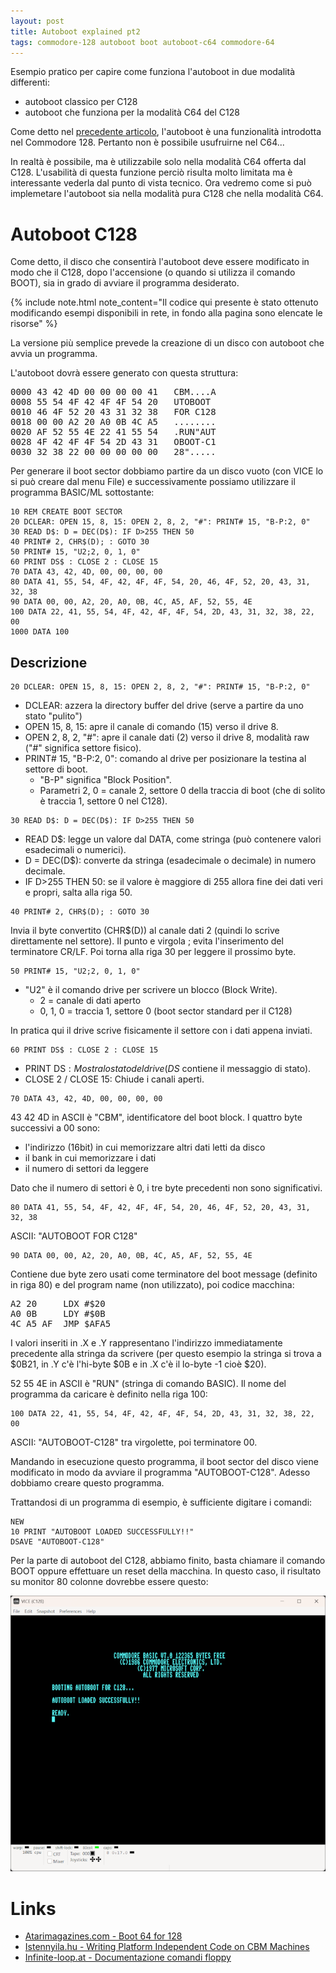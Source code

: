 ```yaml
---
layout: post
title: Autoboot explained pt2
tags: commodore-128 autoboot boot autoboot-c64 commodore-64
---
```


Esempio pratico per capire come funziona l'autoboot in due modalità differenti:

* autoboot classico per C128
* autoboot che funziona per la modalità C64 del C128

Come detto nel [precedente articolo](/2024/04/07/autoboot-explained), l'autoboot
è una funzionalità introdotta nel Commodore 128. Pertanto non è possibile usufruirne nel C64...

In realtà è possibile, ma è utilizzabile solo nella modalità C64 offerta dal C128. L'usabilità
di questa funzione perciò risulta molto limitata ma è interessante vederla dal punto di vista tecnico.
Ora vedremo come si può implemetare l'autoboot sia nella modalità pura C128 che nella modalità C64.

# Autoboot C128

Come detto, il disco che consentirà l'autoboot deve essere modificato in modo che il C128,
dopo l'accensione (o quando si utilizza il comando BOOT), sia in grado di avviare il programma
desiderato.

{% include note.html note_content="Il codice qui presente è stato ottenuto modificando esempi disponibili in rete, in fondo alla pagina sono elencate le risorse" %}

La versione più semplice prevede la creazione di un disco con autoboot che avvia un programma.

L'autoboot dovrà essere generato con questa struttura:

<pre>
0000 43 42 4D 00 00 00 00 41   CBM....A
0008 55 54 4F 42 4F 4F 54 20   UTOBOOT 
0010 46 4F 52 20 43 31 32 38   FOR C128
0018 00 00 A2 20 A0 0B 4C A5   ........
0020 AF 52 55 4E 22 41 55 54   .RUN"AUT
0028 4F 42 4F 4F 54 2D 43 31   OBOOT-C1
0030 32 38 22 00 00 00 00 00   28".....
</pre>

Per generare il boot sector dobbiamo partire da un disco vuoto (con VICE lo si può creare
dal menu File) e successivamente possiamo utilizzare il programma BASIC/ML sottostante:

``` Basic
10 REM CREATE BOOT SECTOR
20 DCLEAR: OPEN 15, 8, 15: OPEN 2, 8, 2, "#": PRINT# 15, "B-P:2, 0"
30 READ D$: D = DEC(D$): IF D>255 THEN 50
40 PRINT# 2, CHR$(D); : GOTO 30
50 PRINT# 15, "U2;2, 0, 1, 0"
60 PRINT DS$ : CLOSE 2 : CLOSE 15
70 DATA 43, 42, 4D, 00, 00, 00, 00
80 DATA 41, 55, 54, 4F, 42, 4F, 4F, 54, 20, 46, 4F, 52, 20, 43, 31, 32, 38
90 DATA 00, 00, A2, 20, A0, 0B, 4C, A5, AF, 52, 55, 4E
100 DATA 22, 41, 55, 54, 4F, 42, 4F, 4F, 54, 2D, 43, 31, 32, 38, 22, 00
1000 DATA 100
```

## Descrizione

``` Basic
20 DCLEAR: OPEN 15, 8, 15: OPEN 2, 8, 2, "#": PRINT# 15, "B-P:2, 0"
```

* DCLEAR: azzera la directory buffer del drive (serve a partire da uno stato "pulito")
* OPEN 15, 8, 15: apre il canale di comando (15) verso il drive 8.
* OPEN 2, 8, 2, "#": apre il canale dati (2) verso il drive 8, modalità raw ("#" significa settore fisico).
* PRINT# 15, "B-P:2, 0": comando al drive per posizionare la testina al settore di boot.
  * "B-P" significa "Block Position".
  * Parametri 2, 0 = canale 2, settore 0 della traccia di boot (che di solito è traccia 1, settore 0 nel C128).

``` Basic
30 READ D$: D = DEC(D$): IF D>255 THEN 50
```

* READ D$: legge un valore dal DATA, come stringa (può contenere valori esadecimali o numerici).
* D = DEC(D$): converte da stringa (esadecimale o decimale) in numero decimale.
* IF D>255 THEN 50: se il valore è maggiore di 255 allora fine dei dati veri e propri, salta alla riga 50.

``` Basic
40 PRINT# 2, CHR$(D); : GOTO 30
```

Invia il byte convertito (CHR$(D)) al canale dati 2 (quindi lo scrive direttamente nel settore). Il punto e virgola ; evita l'inserimento del terminatore CR/LF. Poi torna alla riga 30 per leggere il prossimo byte.

``` Basic
50 PRINT# 15, "U2;2, 0, 1, 0"
```

* "U2" è il comando drive per scrivere un blocco (Block Write).
  * 2 = canale di dati aperto
  * 0, 1, 0 = traccia 1, settore 0 (boot sector standard per il C128)

In pratica qui il drive scrive fisicamente il settore con i dati appena inviati.

``` Basic
60 PRINT DS$ : CLOSE 2 : CLOSE 15
```

* PRINT DS$: Mostra lo stato del drive (DS$ contiene il messaggio di stato).
* CLOSE 2 / CLOSE 15: Chiude i canali aperti.

``` Basic
70 DATA 43, 42, 4D, 00, 00, 00, 00
```

43 42 4D in ASCII è "CBM", identificatore del boot block.
I quattro byte successivi a 00 sono:

* l'indirizzo (16bit) in cui memorizzare altri dati letti da disco
* il bank in cui memorizzare i dati
* il numero di settori da leggere

Dato che il numero di settori è 0, i tre byte precedenti non sono significativi.

``` Basic
80 DATA 41, 55, 54, 4F, 42, 4F, 4F, 54, 20, 46, 4F, 52, 20, 43, 31, 32, 38
```

ASCII: "AUTOBOOT FOR C128"

``` Basic
90 DATA 00, 00, A2, 20, A0, 0B, 4C, A5, AF, 52, 55, 4E
```

Contiene due byte zero usati come terminatore del boot message (definito in riga 80) e del program name (non utilizzato), poi codice macchina:

<pre>
A2 20     LDX #$20
A0 0B     LDY #$0B
4C A5 AF  JMP $AFA5
</pre>

I valori inseriti in .X e .Y rappresentano l'indirizzo immediatamente precedente alla stringa 
da scrivere (per questo esempio la stringa si trova a $0B21, in .Y c'è l'hi-byte $0B
e in .X c'è il lo-byte -1 cioè $20).

52 55 4E in ASCII è "RUN" (stringa di comando BASIC). Il nome del programma
da caricare è definito nella riga 100:

``` Basic
100 DATA 22, 41, 55, 54, 4F, 42, 4F, 4F, 54, 2D, 43, 31, 32, 38, 22, 00
```

ASCII: "AUTOBOOT-C128" tra virgolette, poi terminatore 00.

Mandando in esecuzione questo programma, il boot sector del disco viene modificato in modo da avviare il
programma "AUTOBOOT-C128". Adesso dobbiamo creare questo programma.

Trattandosi di un programma di esempio, è sufficiente digitare i comandi:

``` Basic
NEW
10 PRINT "AUTOBOOT LOADED SUCCESSFULLY!!"
DSAVE "AUTOBOOT-C128"
```

Per la parte di autoboot del C128, abbiamo finito, basta chiamare il comando BOOT oppure effettuare un reset della macchina. In questo caso, il risultato su monitor 80 colonne dovrebbe essere questo:

![Booting message](/resources/autoboot-pt2.png)

# Links

* [Atarimagazines.com - Boot 64 for 128](https://www.atarimagazines.com/compute/issue77/Boot_64_For_128.php)
* [Istennyila.hu - Writing Platform Independent Code on CBM Machines](https://istennyila.hu/dox/cbmcode.pdf)
* [Infinite-loop.at - Documentazione comandi floppy](https://www.infinite-loop.at/Power64/Documentation/Power64-Leggimi/AB-Comandi_Floppy.html)
